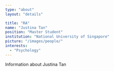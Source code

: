 ```yaml
---
type: "about"
layout: "details"

title: "RA"
name: "Justina Tan"
position: "Master Student"
institution: "National University of Singapore"
picture: "/images/people/"
interests:
  - "Psychology"
---
```


Information about Justina Tan
